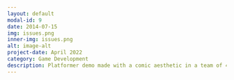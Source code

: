 ```yaml
---
layout: default
modal-id: 9
date: 2014-07-15
img: issues.png
inner-img: issues.png
alt: image-alt
project-date: April 2022
category: Game Development
description: Platformer demo made with a comic aesthetic in a team of 4. Role- Lead programmer and producer.<br><a href="https://scara2016.itch.io/issues-demo" target="_blank">Here</a>
---
```

